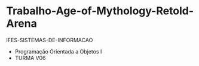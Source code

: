 # Trabalho-Age-of-Mythology-Retold-Arena
IFES-SISTEMAS-DE-INFORMACAO 
- Programação Orientada a Objetos I
- TURMA V06
